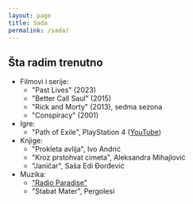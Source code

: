 ```yaml
---
layout: page
title: Sada
permalink: /sada/
---
```


## Šta radim trenutno

- Filmovi i serije: 
  - "Past Lives" (2023)
  - "Better Call Saul" (2015)
  - "Rick and Morty" (2013), sedma sezona
  - "Conspiracy" (2001)
- Igre: 
  - "Path of Exile", PlayStation 4 ([YouTube](https://www.youtube.com/@factual_fossa/streams))
- Knjige: 
  - "Prokleta avlija", Ivo Andrić 
  - "Kroz prstohvat cimeta", Aleksandra Mihajlović
  - "Janičar", Saša Edi Đorđević
- Muzika: 
  - ["Radio Paradise"](https://radioparadise.com)
  - "Stabat Mater", Pergolesi
